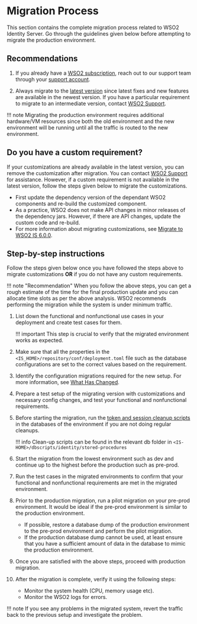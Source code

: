 # Migration Process

This section contains the complete migration process related to WSO2 Identity Server.
Go through the guidelines given below before attempting to migrate the production environment.

## Recommendations

1.  If you already have a [WSO2 subscription](https://wso2.com/subscription), reach out to our support team through 
your [support account](https://support.wso2.com/jira/secure/Dashboard.jspa).

2.  Always migrate to the [latest version](https://wso2.com/identity-and-access-management) 
    since latest fixes and new features are available in the newest version. If you have a particular 
    requirement to migrate to an intermediate version, contact 
    [WSO2 Support](https://support.wso2.com/jira/secure/Dashboard.jspa).

!!! note
    Migrating the production environment requires additional hardware/VM resources since both the old 
    environment and the new environment will be running until all the traffic is routed to the new 
    environment.

##  Do you have a custom requirement?
    
If your customizations are already available in the latest version, you can remove the 
customization after migration. You can contact [WSO2 Support](https://support.wso2.com/jira/secure/Dashboard.jspa) for assistance. However, if a custom requirement is not available in the latest version, follow the steps given below to migrate the customizations.

- First update the dependency version of the dependant WSO2 components and re-build the customized component.
- As a practice, WSO2 does not make API changes in minor releases of the dependency jars. However, if there are API changes, update the custom code and re-build.
-  For more information about migrating customizations, see [Migrate to WSO2 IS 6.0.0]({{base_path}}/deploy/migrate/migrate-to-600/).
                        
##  Step-by-step instructions 

Follow the steps given below once you have followed the steps above to migrate customizations **OR** if you do not have any custom requirements.

!!! note "Recommendation"
    When you follow the above steps, you can get a rough estimate of the time for the final 
    production update and you can allocate time slots as per the above analysis. WSO2 recommends performing the 
    migration while the system is under minimum traffic.

1.  List down the functional and nonfunctional use cases in your deployment and create test cases for them. 
    
    !!! important
        This step is crucial to verify that the migrated environment works as expected.     

2.  Make sure that all the properties in the `<IS_HOME>/repository/conf/deployment.toml` file such as the database configurations are set to the correct values based on the requirement.

3.  Identify the configuration migrations required for the new setup. For more information, see [What Has Changed]({{base_path}}/deploy/migrate/what-has-changed).
        
4.  Prepare a test setup of the migrating version with customizations and necessary config changes, and 
test your functional and nonfunctional requirements.

5.  Before starting the migration, run the [token and session 
cleanup scripts]({{base_path}}/deploy/remove-unused-tokens-from-the-database#using-stored-procedures-for-token-cleanup)
 in the databases of the environment if you are not doing regular cleanups.
    
    !!! info
        Clean-up scripts can be found in the relevant db folder in `<IS-HOME>/dbscripts/identity/stored-procedures`
        
6.  Start the migration from the lowest environment such as dev and continue up to the highest before the production 
such as pre-prod. 

7.  Run the test cases in the migrated environments to confirm that your functional and nonfunctional 
requirements are met in the migrated environment.

8. Prior to the production migration, run a pilot migration on your pre-prod environment. It would be 
ideal if the pre-prod environment is similar to the production environment.
    +   If possible, restore a database dump of the production environment to the pre-prod environment and 
    perform the pilot migration.
    +   If the production database dump cannot be used, at least ensure that you have a sufficient amount 
    of data in the database to mimic the production environment. 
    
9.  Once you are satisfied with the above steps, proceed with production migration. 

10. After the migration is complete, verify it using the following steps:
    
    +  Monitor the system health (CPU, memory usage etc).
    +  Monitor the WSO2 logs for errors.

!!! note
    If you see any problems in the migrated system, revert the traffic back to the previous setup and investigate the problem.